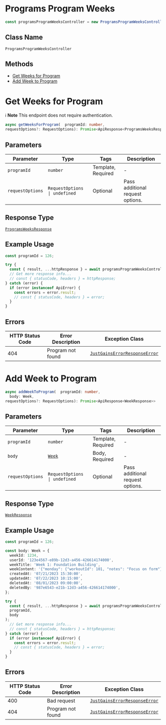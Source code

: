 # Programs Program Weeks

```ts
const programsProgramWeeksController = new ProgramsProgramWeeksController(client);
```

## Class Name

`ProgramsProgramWeeksController`

## Methods

* [Get Weeks for Program](../../doc/controllers/programs-program-weeks.md#get-weeks-for-program)
* [Add Week to Program](../../doc/controllers/programs-program-weeks.md#add-week-to-program)


# Get Weeks for Program

:information_source: **Note** This endpoint does not require authentication.

```ts
async getWeeksForProgram(  programId: number,
requestOptions?: RequestOptions): Promise<ApiResponse<ProgramsWeeksResponse>>
```

## Parameters

| Parameter | Type | Tags | Description |
|  --- | --- | --- | --- |
| `programId` | `number` | Template, Required | - |
| `requestOptions` | `RequestOptions \| undefined` | Optional | Pass additional request options. |

## Response Type

[`ProgramsWeeksResponse`](../../doc/models/programs-weeks-response.md)

## Example Usage

```ts
const programId = 126;

try {
  const { result, ...httpResponse } = await programsProgramWeeksController.getWeeksForProgram(programId);
  // Get more response info...
  // const { statusCode, headers } = httpResponse;
} catch (error) {
  if (error instanceof ApiError) {
    const errors = error.result;
    // const { statusCode, headers } = error;
  }
}
```

## Errors

| HTTP Status Code | Error Description | Exception Class |
|  --- | --- | --- |
| 404 | Program not found | [`JustGainsErrorResponseError`](../../doc/models/just-gains-error-response-error.md) |


# Add Week to Program

```ts
async addWeekToProgram(  programId: number,
  body: Week,
requestOptions?: RequestOptions): Promise<ApiResponse<WeekResponse>>
```

## Parameters

| Parameter | Type | Tags | Description |
|  --- | --- | --- | --- |
| `programId` | `number` | Template, Required | - |
| `body` | [`Week`](../../doc/models/week.md) | Body, Required | - |
| `requestOptions` | `RequestOptions \| undefined` | Optional | Pass additional request options. |

## Response Type

[`WeekResponse`](../../doc/models/week-response.md)

## Example Usage

```ts
const programId = 126;

const body: Week = {
  weekId: 1234,
  userId: '123e4567-e89b-12d3-a456-426614174000',
  weekTitle: 'Week 1: Foundation Building',
  weekContent: '{"monday": {"workoutId": 101, "notes": "Focus on form"}, "wednesday": {"workoutId": 102, "notes": "Increase weight if possible"}, "friday": {"workoutId": 103, "notes": "Cool down properly"}}',
  createdAt: '07/21/2023 15:30:00',
  updatedAt: '07/22/2023 10:15:00',
  deletedAt: '08/01/2023 09:00:00',
  deletedBy: '987e6543-e21b-12d3-a456-426614174000',
};

try {
  const { result, ...httpResponse } = await programsProgramWeeksController.addWeekToProgram(
  programId,
  body
);
  // Get more response info...
  // const { statusCode, headers } = httpResponse;
} catch (error) {
  if (error instanceof ApiError) {
    const errors = error.result;
    // const { statusCode, headers } = error;
  }
}
```

## Errors

| HTTP Status Code | Error Description | Exception Class |
|  --- | --- | --- |
| 400 | Bad request | [`JustGainsErrorResponseError`](../../doc/models/just-gains-error-response-error.md) |
| 404 | Program not found | [`JustGainsErrorResponseError`](../../doc/models/just-gains-error-response-error.md) |

